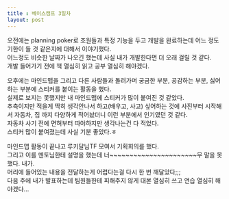 ```yaml
---
title : 베이스캠프 3일차
layout: post
---
```


<p>
오전에는 planning poker로 조원들과 특정 기능을 두고 개발을 완료하는데 어느 정도 기한이 들 것 같은지에 대해서 이야기했다.<br>
어느정도 비슷한 날짜가 나오긴 했는데 사실 내가 개발한다면 더 오래 걸릴 것 같다.<br>
개발 들어가기 전에 책 열심히 읽고 공부 열심히 해야겠다.<br>
</p>

<p>
오후에는 마인드맵을 그리고 다른 사람들과 돌려가며 궁금한 부분, 공감하는 부분, 싫어하는 부분에 스티커를 붙이는 활동을 했다.<br>
실제로 보지는 못했지만 내 마인드맵에 스티커가 많이 붙여진 것 같았다.<br>
추측이지만 적을게 딱히 생각안나서 하고(배우고, 사고) 싶어하는 것에 사진부터 시작해서 자동차, 집 까지 다양하게 적어놨더니 이런 부분에서 인기였던 것 같다. <br>
자동차 사기 전에 면허부터 따야하지만 생각나는건 다 적었다.<br>
스티커 많이 붙여졌는데 사실 기분 좋았다.ㅎ<br>
</p>

<p>
마인드맵 활동이 끝나고 루키달님TF 모여서 기획회의를 했다.<br>
그리고 이를 멘토님한테 설명을 했는데 너~~~~~~~~~~~~~~~~~~~~~~무 말을 못했다. 내가.<br>
머리에 들어있는 내용을 전달하는게 어렵다는걸 다시 한 번 깨달았다;;;<br>
다음 주에 내가 발표하는데 팀원들한테 피해주지 않게 대본 열심히 쓰고 연습 열심히 해야겠다...<br>
</p>